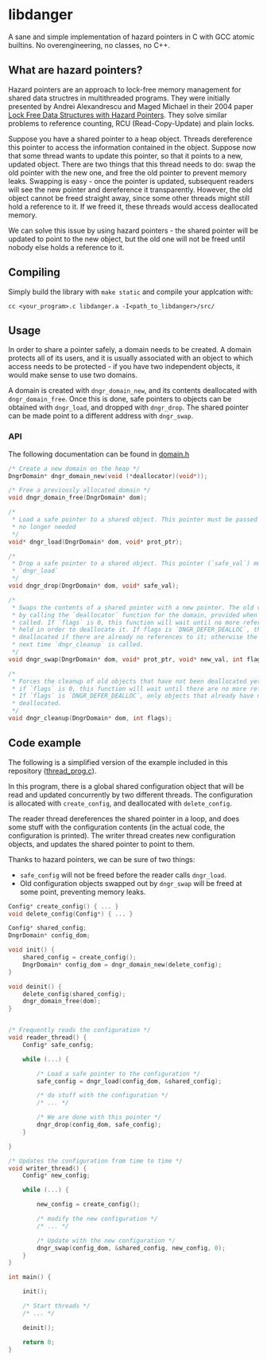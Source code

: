 # libdanger #
A sane and simple implementation of hazard pointers in C with GCC atomic builtins. No overengineering, no classes, no C++.

## What are hazard pointers? ##

Hazard pointers are an approach to lock-free memory management for shared data structres in multithreaded programs. They were initially presented by Andrei Alexandrescu and Maged Michael in their 2004 paper [Lock Free Data Structures with Hazard Pointers](https://citeseerx.ist.psu.edu/viewdoc/download?doi=10.1.1.112.6406&rep=rep1&type=pdf). They solve similar problems to reference counting, RCU (Read-Copy-Update) and plain locks. 

Suppose you have a shared pointer to a heap object. Threads dereference this pointer to access the information contained in the object. Suppose now that some thread wants to update this pointer, so that it points to a new, updated object. There are two things that this thread needs to do: swap the old pointer with the new one, and free the old pointer to prevent memory leaks. Swapping is easy - once the pointer is updated, subsequent readers will see the new pointer and dereference it transparently. However, the old object cannot be freed straight away, since some other threads might still hold a reference to it. If we freed it, these threads would access deallocated memory.

We can solve this issue by using hazard pointers - the shared pointer will be updated to point to the new object, but the old one will not be freed until nobody else holds a reference to it.

## Compiling ##

Simply build the library with `make static` and compile your applcation with:

 `cc <your_program>.c libdanger.a -I<path_to_libdanger>/src/`

## Usage ##

In order to share a pointer safely, a domain needs to be created. A domain protects all of its users, and it is usually associated with an object to which access needs to be protected - if you have two independent objects, it would make sense to use two domains.

A domain is created with `dngr_domain_new`, and its contents deallocated with `dngr_domain_free`. Once this is done, safe pointers to objects can be obtained with `dngr_load`, and dropped with `dngr_drop`. The shared pointer can be made point to a different address with `dngr_swap`.

### API ###

The following documentation can be found in [domain.h](src/domain.h)

```c
/* Create a new domain on the heap */
DngrDomain* dngr_domain_new(void (*deallocator)(void*));

/* Free a previously allocated domain */
void dngr_domain_free(DngrDomain* dom);

/*
 * Load a safe pointer to a shared object. This pointer must be passed to `dngr_drop` once it is
 * no longer needed
 */
void* dngr_load(DngrDomain* dom, void* prot_ptr);

/*
 * Drop a safe pointer to a shared object. This pointer (`safe_val`) must have come from
 * `dngr_load`
 */
void dngr_drop(DngrDomain* dom, void* safe_val);

/*
 * Swaps the contents of a shared pointer with a new pointer. The old value will be deallocated
 * by calling the `deallocator` function for the domain, provided when `dngr_domain_new` was
 * called. If `flags` is 0, this function will wait until no more references to the old object are
 * held in order to deallocate it. If flags is `DNGR_DEFER_DEALLOC`, the old object will only be
 * deallocated if there are already no references to it; otherwise the cleanup will be done the
 * next time `dngr_cleanup` is called.
 */
void dngr_swap(DngrDomain* dom, void* prot_ptr, void* new_val, int flags);

/*
 * Forces the cleanup of old objects that have not been deallocated yet. Just like `dngr_swap`,
 * if `flags` is 0, this function will wait until there are no more references to each object.
 * If `flags` is `DNGR_DEFER_DEALLOC`, only objects that already have no living references will be
 * deallocated.
 */
void dngr_cleanup(DngrDomain* dom, int flags);
```

## Code example ##

The following is a simplified version of the example included in this repository ([thread_prog.c](examples/thread_prog.c)).

In this program, there is a global shared configuration object that will be read and updated concurrently by two different threads. The configuration is allocated with `create_config`, and deallocated with  `delete_config`.

The reader thread dereferences the shared pointer in a loop, and does some stuff with the configuration contents (in the actual code, the configuration is printed). The writer thread creates new configuration objects, and updates the shared pointer to point to them.

Thanks to hazard pointers, we can be sure of two things:
 - `safe_config` will not be freed before the reader calls `dngr_load`.
 - Old configuration objects swapped out by `dngr_swap` will be freed at some point, preventing memory leaks.

```c
Config* create_config() { ... }
void delete_config(Config*) { ... }

Config* shared_config;
DngrDomain* config_dom;

void init() {
	shared_config = create_config();
	DngrDomain* config_dom = dngr_domain_new(delete_config);
}

void deinit() {
	delete_config(shared_config);
	dngr_domain_free(dom);
}


/* Frequently reads the configuration */
void reader_thread() {
	Config* safe_config;

	while (...) {

		/* Load a safe pointer to the configuration */
		safe_config = dngr_load(config_dom, &shared_config);

		/* do stuff with the configuration */
		/* ... */

		/* We are done with this pointer */
		dngr_drop(config_dom, safe_config);
	}

}

/* Updates the configuration from time to time */
void writer_thread() {
	Config* new_config;

	while (...) {

		new_config = create_config();

		/* modify the new configuration */
		/* ... */

		/* Update with the new configuration */
		dngr_swap(config_dom, &shared_config, new_config, 0);
	}
}

int main() {

	init();

	/* Start threads */
	/* ... */

	deinit();

	return 0;
}
```